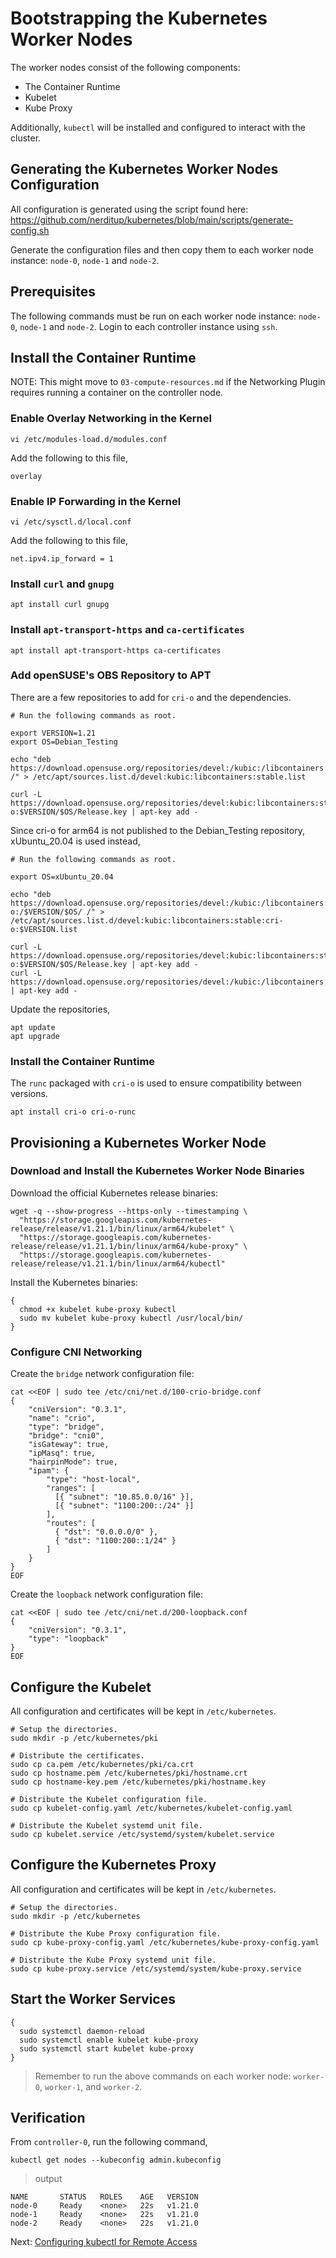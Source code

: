 # Bootstrapping the Kubernetes Worker Nodes

The worker nodes consist of the following components:
- The Container Runtime
- Kubelet
- Kube Proxy

Additionally, `kubectl` will be installed and configured to interact with the cluster.

## Generating the Kubernetes Worker Nodes Configuration

All configuration is generated using the script found here: 
https://github.com/nerditup/kubernetes/blob/main/scripts/generate-config.sh

Generate the configuration files and then copy them to each worker node instance: `node-0`, `node-1` and `node-2`. 

## Prerequisites

The following commands must be run on each worker node instance: `node-0`, `node-1` and `node-2`. Login to each controller instance using `ssh`.

## Install the Container Runtime

NOTE: This might move to `03-compute-resources.md` if the Networking Plugin requires running a container on the controller node.

### Enable Overlay Networking in the Kernel

```
vi /etc/modules-load.d/modules.conf
```

Add the following to this file,

```
overlay
```

### Enable IP Forwarding in the Kernel

```
vi /etc/sysctl.d/local.conf
```

Add the following to this file,

```
net.ipv4.ip_forward = 1
```

### Install `curl` and `gnupg`

```
apt install curl gnupg
```

### Install `apt-transport-https` and `ca-certificates`

```
apt install apt-transport-https ca-certificates
```

### Add openSUSE's OBS Repository to APT

There are a few repositories to add for `cri-o` and the dependencies.

```
# Run the following commands as root.

export VERSION=1.21
export OS=Debian_Testing

echo "deb https://download.opensuse.org/repositories/devel:/kubic:/libcontainers:/stable/$OS/ /" > /etc/apt/sources.list.d/devel:kubic:libcontainers:stable.list

curl -L https://download.opensuse.org/repositories/devel:kubic:libcontainers:stable:cri-o:$VERSION/$OS/Release.key | apt-key add -
```

Since cri-o for arm64 is not published to the Debian_Testing repository, xUbuntu_20.04 is used instead,

```
# Run the following commands as root.

export OS=xUbuntu_20.04

echo "deb https://download.opensuse.org/repositories/devel:/kubic:/libcontainers:/stable:/cri-o:/$VERSION/$OS/ /" > /etc/apt/sources.list.d/devel:kubic:libcontainers:stable:cri-o:$VERSION.list

curl -L https://download.opensuse.org/repositories/devel:kubic:libcontainers:stable:cri-o:$VERSION/$OS/Release.key | apt-key add -
curl -L https://download.opensuse.org/repositories/devel:/kubic:/libcontainers:/stable/$OS/Release.key | apt-key add -
```

Update the repositories,

```
apt update
apt upgrade
```

### Install the Container Runtime

The `runc` packaged with `cri-o` is used to ensure compatibility between versions.

```
apt install cri-o cri-o-runc
```

## Provisioning a Kubernetes Worker Node

### Download and Install the Kubernetes Worker Node Binaries

Download the official Kubernetes release binaries:

```
wget -q --show-progress --https-only --timestamping \
  "https://storage.googleapis.com/kubernetes-release/release/v1.21.1/bin/linux/arm64/kubelet" \
  "https://storage.googleapis.com/kubernetes-release/release/v1.21.1/bin/linux/arm64/kube-proxy" \
  "https://storage.googleapis.com/kubernetes-release/release/v1.21.1/bin/linux/arm64/kubectl"
```

Install the Kubernetes binaries:

```
{
  chmod +x kubelet kube-proxy kubectl
  sudo mv kubelet kube-proxy kubectl /usr/local/bin/
}
```

### Configure CNI Networking

Create the `bridge` network configuration file:

```
cat <<EOF | sudo tee /etc/cni/net.d/100-crio-bridge.conf
{
    "cniVersion": "0.3.1",
    "name": "crio",
    "type": "bridge",
    "bridge": "cni0",
    "isGateway": true,
    "ipMasq": true,
    "hairpinMode": true,
    "ipam": {
        "type": "host-local",
        "ranges": [
          [{ "subnet": "10.85.0.0/16" }],
          [{ "subnet": "1100:200::/24" }]
        ],
        "routes": [
          { "dst": "0.0.0.0/0" },
          { "dst": "1100:200::1/24" }
        ]
    }
}
EOF
```

Create the `loopback` network configuration file:

```
cat <<EOF | sudo tee /etc/cni/net.d/200-loopback.conf
{
    "cniVersion": "0.3.1",
    "type": "loopback"
}
EOF
```

## Configure the Kubelet

All configuration and certificates will be kept in `/etc/kubernetes`.

```
# Setup the directories.
sudo mkdir -p /etc/kubernetes/pki

# Distribute the certificates.
sudo cp ca.pem /etc/kubernetes/pki/ca.crt
sudo cp hostname.pem /etc/kubernetes/pki/hostname.crt
sudo cp hostname-key.pem /etc/kubernetes/pki/hostname.key

# Distribute the Kubelet configuration file.
sudo cp kubelet-config.yaml /etc/kubernetes/kubelet-config.yaml

# Distribute the Kubelet systemd unit file.
sudo cp kubelet.service /etc/systemd/system/kubelet.service
```

## Configure the Kubernetes Proxy

All configuration and certificates will be kept in `/etc/kubernetes`.

```
# Setup the directories.
sudo mkdir -p /etc/kubernetes

# Distribute the Kube Proxy configuration file.
sudo cp kube-proxy-config.yaml /etc/kubernetes/kube-proxy-config.yaml

# Distribute the Kube Proxy systemd unit file.
sudo cp kube-proxy.service /etc/systemd/system/kube-proxy.service
```

## Start the Worker Services

```
{
  sudo systemctl daemon-reload
  sudo systemctl enable kubelet kube-proxy
  sudo systemctl start kubelet kube-proxy
}
```

> Remember to run the above commands on each worker node: `worker-0`, `worker-1`, and `worker-2`.

## Verification

From `controller-0`, run the following command,

```
kubectl get nodes --kubeconfig admin.kubeconfig
```

> output

```
NAME       STATUS   ROLES    AGE   VERSION
node-0     Ready    <none>   22s   v1.21.0
node-1     Ready    <none>   22s   v1.21.0
node-2     Ready    <none>   22s   v1.21.0
```

Next: [Configuring kubectl for Remote Access](10-configuring-kubectl.md)
